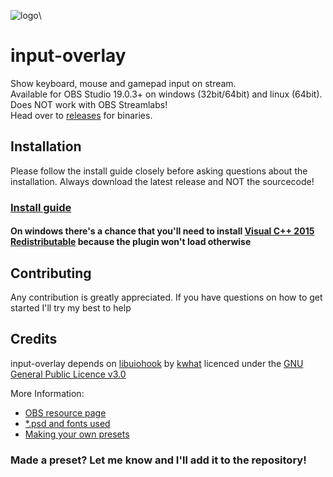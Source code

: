 ![logo](https://i.imgur.com/nPgpsRx.png)\
# input-overlay
Show keyboard, mouse and gamepad input on stream.\
Available for OBS Studio 19.0.3+ on windows (32bit/64bit) and linux (64bit).\
Does NOT work with OBS Streamlabs!\
Head over to [releases](https://github.com/univrsal/input-overlay/releases) for binaries.

## Installation
Please follow the install guide closely before asking questions about the installation.
Always download the latest release and NOT the sourcecode!
### [Install guide](https://vimeo.com/229296849)
#### On windows there's a chance that you'll need to install [Visual C++ 2015 Redistributable](https://www.microsoft.com/en-us/download/details.aspx?id=52685) because the plugin won't load otherwise

## Contributing
Any contribution is greatly appreciated.
If you have questions on how to get started I'll try my best to help

## Credits
input-overlay depends on [libuiohook](https://github.com/kwhat/libuiohook) by [kwhat](https://github.com/kwhat) licenced under the [GNU General Public Licence v3.0](https://www.gnu.org/licenses/gpl-3.0.txt)

More Information:
- [OBS resource page](https://obsproject.com/forum/resources/input-overlay.552/)
- [*.psd and fonts used](https://goo.gl/kyyoXx)
- [Making your own presets](https://vimeo.com/238275966)

### Made a preset? Let me know and I'll add it to the repository!
